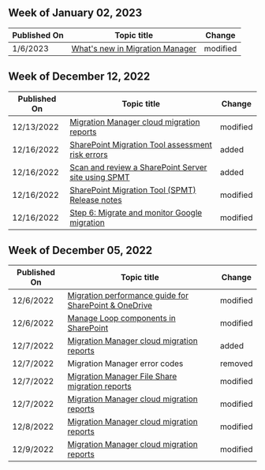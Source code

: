 <!-- This file is generated automatically each week. Changes made to this file will be overwritten.-->



## Week of January 02, 2023


| Published On |Topic title | Change |
|------|------------|--------|
| 1/6/2023 | [What's new in Migration Manager](/SharepointMigration/mm-whats-new) | modified |


## Week of December 12, 2022


| Published On |Topic title | Change |
|------|------------|--------|
| 12/13/2022 | [Migration Manager cloud migration reports](/SharepointMigration/mm-cloud-reports) | modified |
| 12/16/2022 | [SharePoint Migration Tool assessment risk errors ](/SharepointMigration/spmt-scan-risk-codes) | added |
| 12/16/2022 | [Scan and review a SharePoint Server site using SPMT](/SharepointMigration/spmt-scan) | added |
| 12/16/2022 | [SharePoint Migration Tool (SPMT) Release notes](/SharepointMigration/new-and-improved-features-in-the-sharepoint-migration-tool) | modified |
| 12/16/2022 | [Step 6: Migrate and monitor Google migration](/SharepointMigration/mm-google-step6-migrate-monitor) | modified |


## Week of December 05, 2022


| Published On |Topic title | Change |
|------|------------|--------|
| 12/6/2022 | [Migration performance guide for SharePoint & OneDrive](/SharepointMigration/sharepoint-online-and-onedrive-migration-speed) | modified |
| 12/6/2022 | [Manage Loop components in SharePoint](/SharepointMigration/sharepoint-online-and-onedrive-migration-speed) | modified |
| 12/7/2022 | [Migration Manager cloud migration reports](/SharepointMigration/mm-cloud-reports) | added |
| 12/7/2022 | Migration Manager error codes | removed |
| 12/7/2022 | [Migration Manager File Share migration reports](/SharepointMigration/mm-reports) | modified |
| 12/7/2022 | [Migration Manager cloud migration reports](/SharepointMigration/mm-cloud-reports) | modified |
| 12/8/2022 | [Migration Manager cloud migration reports](/SharepointMigration/mm-cloud-reports) | modified |
| 12/9/2022 | [Migration Manager cloud migration reports](/SharepointMigration/mm-cloud-reports) | modified |
